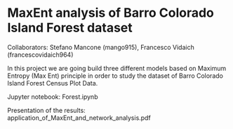 # MaxEnt analysis of Barro Colorado Island Forest dataset
Collaborators: Stefano Mancone (mango915), Francesco Vidaich (francescovidaich964)

In this project we are going build three different models based on Maximum Entropy (Max Ent) principle in order to study the dataset of Barro Colorado Island Forest Census Plot Data.

Jupyter notebook: Forest.ipynb 

Presentation of the results: application_of_MaxEnt_and_network_analysis.pdf
